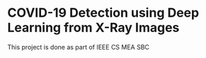 # COVID-19 Detection using Deep Learning from X-Ray Images
This project is done as part of IEEE CS MEA SBC
